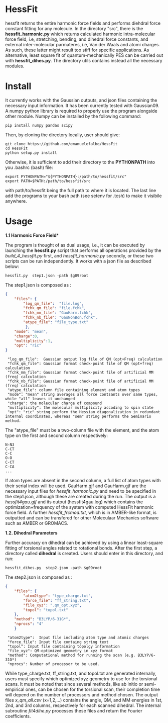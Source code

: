 # HessFit

hessfit returns the entire harmonic force fields and performs diehdral force constant fitting for any molecule. 
In the directory "src", there is the **hessfit_harmonic.py** which returns calculated harmonic intra-molecular force field, i.e, stretching, bending, and dihedral force constants, and external inter-molecular parmateres, i.e, Van der Waals and atomi charges. As such, these latter might result too stiff for specific applications. 
As alternative, least square fit of quantum-mechanically PES can be carried out with **hessfit_dihes.py**. 
The directory utils contains instead all the necessary modules.

# Install

It currently works with the Gaussian outputs, and json files containing the necessary input information. It has been currently tested with Gaussian09. 
A numpy python library is required to properly use the program alongside other module.
Numpy can be installed by the following command:
```
pip install numpy pandas scipy
```

Then, by cloning the directory locally, user should give:
```
git clone https://github.com/emanuelefalbo/HessFit
cd HessFit
python setup.py install
```

Otherwise, it is sufficient to add their directory to the **PYTHONPATH** into you .bashrc (bash) file:
```
export PYTHONPATH="${PYTHONPATH}:/path/to/hessfit/src"
export PATH=$PATH:/path/to/hessfit/src
```
with path/to/hessfit being the full path to where it is located. 
The last line add the programs to your bash path (see setenv for .tcsh) to make it visibile anywhere.

# Usage 

**1.1 Harmonic Force Field***

The program is thought of as dual usage, i.e., it can be executed by launching the **hessfit.py** script that performs all 
operations provided by the *build_4_hessfit.py* first, and *hessfit_harmonic.py* secondly, or these two scripts can be run independently.
It works with a json file as described below:

```
hessfit.py  step1.json -path $g09root
```

The step1.json is composed as :

```json
{
    "files": {
        "log_qm_file":  "file.log",
        "fchk_qm_file": "file.fchk",
        "fchk_mm_file": "GauHarm.fchk",
        "fchk_nb_file": "GauNonBon.fchk",
        "atype_file": "file_type.txt"
         },
    "mode": "mean",
    "charge":0,
    "multiplicity":1,
    "opt": "ric"
}
```

```
 "log_qm_file":  Gaussian output log file of QM (opt+Freq) calculation
 "fchk_qm_file": Gaussian format check-point file of QM (opt+freq) calculation
 "fchk_mm_file": Gaussian format check-point file of artificial MM (freq) calculation
 "fchk_nb_file": Gaussian format check-point file of artificial MM (freq) calculation
 "atype_file": column file containing element and atom types
 "mode": "mean" string averages all force contsants over same types, while "all" leaves it unchanged
 "charge": the molecular charge of compound
 "multiplicity": the molecular multiplicity accoding to spin state
 "opt": "ric" string perform the Hessian diagonalization in redundant internal coordinates, whereas "sem" string performs the Seminario method. 
```

The "atype_file" must be a two-column file with the element, and the atom type on the first and second column respectively: 

```
N-N3
C-CT
C-C 
O-O 
C-CT
C-CA
...
```

If atom types are absent in the second column, a full list of atom types with their serial index will be used.
GauHarm.gjf and GauHarm.gjf are the necessary input files for *hessfit_harmonic.py* and need to be specified in the step1.json, although these are created during the run.
The output is a *hessfit4gau.gjf* and its output (hessfit4gau.log) which contains the optimization+frequency of the system with computed HessFit harmonic force field. 
A further *hessfit_frcmod.txt*, which is in AMBER-like format,  is outputted and can be transfered for other Moleculaar Mechanics software such as AMBER or GROMACS.


**1.2. Dihedral Parameters**

Further accuracy on dihedral can be achieved by using a linear least-square fitting of torsional angles related to rotational bonds.
After the first step, a directory called **dihedral** is created. Users should enter in this directory, and run: 


```
hessfit_dihes.py  step2.json -path $g09root
```

The step2.json is composed as :

```json
{
    "files": {
        "atom2type": "type_charge.txt",
        "force_file": "ff_string.txt",
        "file_xyz": ".qm_opt.xyz",
        "topol": "topol.txt"
    },
    "method": "B3LYP/6-31G*",
    "nprocs": "4"
    }
```


```
 "atom2type":  Input file including atom type and atomic charges
 "force_file": Input file containg string text 
 "topol": Input file containing topolgy information 
 "file_xyz": QM-optimized geometry in xyz format 
 "method": Computational method for running the scan (e.g. B3LYP/6-31G*)
 "nprocs": Number of processor to be used. 

```

While type_charge.txt, ff_string.txt, and topol.txt are generated internally, users must specify which optimized xyz geometry to use for the torsional scans.
It must be noted that since several methods, like ab initio or semi-empirical ones, can be chosen for the torsional scan, their completion time will depend on the number of processors and method chosen. The output files *x_qm_all.csv* (x=1,2,...) contains the angle, QM, and MM energies in 1st, 2nd, and 3rd columns, respectively for each scanned dihedral. The internal subroutine *fit4dihe.py* processes these files and return the Fourier coefficients. 



